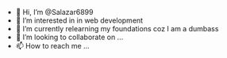 - 👋 Hi, I’m @Salazar6899
- 👀 I’m interested in in web development
- 🌱 I’m currently relearning my foundations coz I am a dumbass
- 💞️ I’m looking to collaborate on ...
- 📫 How to reach me ...

<!---
Salazar6899/Salazar6899 is a ✨ special ✨ repository because its `README.md` (this file) appears on your GitHub profile.
You can click the Preview link to take a look at your changes.
--->
